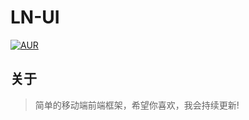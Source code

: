 # LN-UI 

[![AUR](https://img.shields.io/badge/license-Apache%20License%202.0-blue.svg)](https://github.com/qq8057656qq/ln-ui/blob/master/LICENSE)

## 关于

> 简单的移动端前端框架，希望你喜欢，我会持续更新!

 
